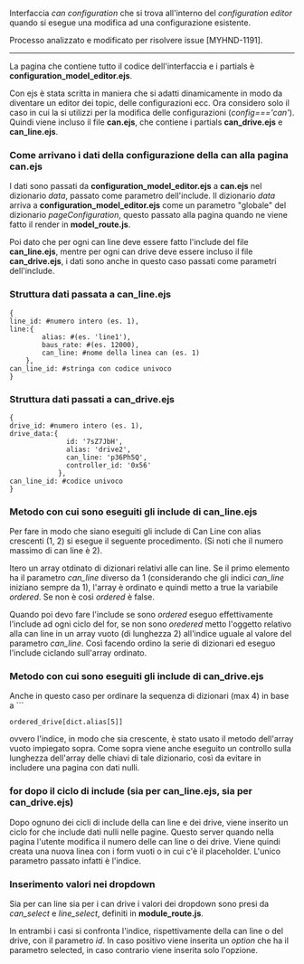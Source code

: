Interfaccia *can configuration* che si trova all'interno del *configuration editor* quando si esegue una modifica ad una configurazione esistente.

Processo analizzato e modificato per risolvere issue [MYHND-1191].

---


La pagina che contiene tutto il codice dell'interfaccia e i partials è **configuration_model_editor.ejs**.

Con ejs è stata scritta in maniera che si adatti dinamicamente in modo da diventare un editor dei topic, delle configurazioni ecc. Ora considero solo il caso in cui la si utilizzi per la modifica delle configurazioni (*config\==\='can'*). Quindi viene incluso il file **can.ejs**, che contiene i partials **can_drive.ejs** e **can_line.ejs**.

### Come arrivano i dati della configurazione della can alla pagina can.ejs

I dati sono passati da **configuration_model_editor.ejs** a **can.ejs** nel dizionario *data*, passato come parametro dell'include. Il dizionario *data* arriva a **configuration_model_editor.ejs** come un parametro "globale" del dizionario *pageConfiguration*, questo passato alla pagina quando ne viene fatto il render in **model_route.js**. 

Poi dato che per ogni can line deve essere fatto l'include del file **can_line.ejs**, mentre per ogni can drive deve essere incluso il file **can_drive.ejs**, i dati sono anche in questo caso passati come parametri dell'include.

### Struttura dati passata a can_line.ejs
```
{
line_id: #numero intero (es. 1),
line:{
		alias: #(es. 'line1'),
		baus_rate: #(es. 12000),
		can_line: #nome della linea can (es. 1)
	},
can_line_id: #stringa con codice univoco
}
```

### Struttura dati passati a can_drive.ejs
```
{
drive_id: #numero intero (es. 1),
drive_data:{
			  id: '7sZ7JbH',
			  alias: 'drive2',
			  can_line: 'p36Ph5Q',
			  controller_id: '0x56'
			},
can_line_id: #codice univoco
}
```

### Metodo con cui sono eseguiti gli include di can_line.ejs
Per fare in modo che siano eseguiti gli include di Can Line con alias crescenti (1, 2) si esegue il seguente procedimento. (Si noti che il numero massimo di can line è 2).

Itero un array otdinato di dizionari relativi alle can line. Se il primo elemento ha il parametro *can_line* diverso da 1 (considerando che gli indici *can_line* iniziano sempre da 1), l'array è ordinato e quindi metto a true la variabile *ordered*. Se non è così *ordered* è false.

Quando poi devo fare l'include se sono *ordered*  eseguo effettivamente l'include ad ogni ciclo del for, se non sono *oredered* metto l'oggetto relativo alla can line in un array vuoto (di lunghezza 2) all'indice uguale al valore del parametro *can_line*. Così facendo ordino la serie di dizionari ed eseguo l'include ciclando sull'array ordinato.

### Metodo con cui sono eseguiti gli include di can_drive.ejs
Anche in questo caso per ordinare la sequenza di dizionari (max 4) in base a ```
```
ordered_drive[dict.alias[5]]
```
ovvero l'indice, in modo che sia crescente, è stato usato il metodo dell'array vuoto impiegato sopra.
Come sopra viene anche eseguito un controllo sulla lunghezza dell'array delle chiavi di tale dizionario, così da evitare in includere una pagina con dati nulli.

### for dopo il ciclo di include (sia per can_line.ejs, sia per can_drive.ejs)
Dopo ognuno dei cicli di include della can line e dei drive, viene inserito un ciclo for che include dati nulli nelle pagine. Questo server quando nella pagina l'utente modifica il numero delle can line o dei drive. Viene quindi creata una nuova linea con i form vuoti o in cui c'è il placeholder.
L'unico parametro passato infatti è l'indice.

### Inserimento valori nei dropdown
Sia per can line sia per i can drive i valori dei dropdown sono presi da *can_select* e *line_select*, definiti in **module_route.js**.

In entrambi i casi si confronta l'indice, rispettivamente della can line o del drive, con il parametro *id*. In caso positivo viene inserita un *option* che ha il parametro selected, in caso contrario viene inserita solo l'opzione.